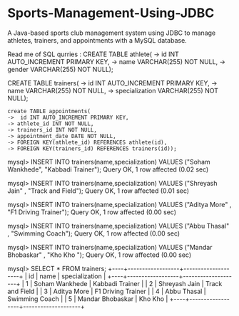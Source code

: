 # Sports-Management-Using-JDBC
A Java-based sports club management system using JDBC to manage athletes, trainers, and appointments with a MySQL database.      


Read me of SQL qurries :
CREATE TABLE athlete(
    -> id INT AUTO_INCREMENT PRIMARY KEY,
    -> name VARCHAR(255) NOT NULL,
    ->  gender VARCHAR(255) NOT NULL);

CREATE TABLE trainers(
    -> id INT  AUTO_INCREMENT PRIMARY KEY,
    -> name VARCHAR(255) NOT NULL,
    -> specialization VARCHAR(255) NOT NULL);

	create TABLE appointments(
    ->  id INT AUTO_INCREMENT PRIMARY KEY,
    -> athlete_id INT NOT NULL,
    -> trainers_id INT NOT NULL,
    -> appointment_date DATE NOT NULL,
    -> FOREIGN KEY(athlete_id) REFERENCES athlete(id),
    -> FOREIGN KEY(trainers_id) REFERENCES trainers(id));

mysql> INSERT INTO trainers(name,specialization) VALUES ("Soham Wankhede", "Kabbadi Trainer");
Query OK, 1 row affected (0.02 sec)

mysql> INSERT INTO trainers(name,specialization) VALUES ("Shreyash Jain" , "Track and Field");
Query OK, 1 row affected (0.01 sec)

mysql> INSERT INTO trainers(name,specialization) VALUES ("Aditya More" , "F1 Driving Trainer");
Query OK, 1 row affected (0.00 sec)

mysql> INSERT INTO trainers(name,specialization) VALUES ("Abbu Thasal" , "Swimming Coach");
Query OK, 1 row affected (0.00 sec)

mysql> INSERT INTO trainers(name,specialization) VALUES ("Mandar Bhobaskar" , "Kho Kho ");
Query OK, 1 row affected (0.00 sec)

mysql> SELECT * FROM trainers;
+----+------------------+--------------------+
| id | name             | specialization     |
+----+------------------+--------------------+
|  1 | Soham Wankhede   | Kabbadi Trainer    |
|  2 | Shreyash Jain    | Track and Field    |
|  3 | Aditya More      | F1 Driving Trainer |
|  4 | Abbu Thasal      | Swimming Coach     |
|  5 | Mandar Bhobaskar | Kho Kho            |
+----+------------------+--------------------+


